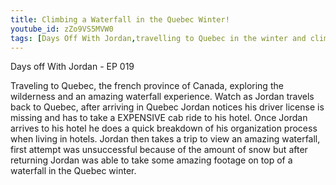 ```yaml
---
title: Climbing a Waterfall in the Quebec Winter!
youtube_id: zZo9VS5MVW0
tags: [Days Off With Jordan,travelling to Quebec in the winter and climbing a waterfall, canadian vlogger, adventure lifestyle, travelling to Quebec, amazing waterfall footage, how to organize when living in a hotel, exploring the wilderness of Quebec, Quebec, travelling around Canada, travelling the world, climbing a waterfall, waterfall in Quebec winter, Quebec winter experience, life on the road Quebec, amazing waterfall, climbing to the top of a waterfall, hotel organization tips, travelling tips, Jordan Tomasone]
---
```

Days off With Jordan - EP 019

Traveling to Quebec, the french province of Canada, exploring the wilderness and an amazing waterfall experience. Watch as Jordan travels back to Quebec, after arriving in Quebec Jordan notices his driver license is missing and has to take a EXPENSIVE cab ride to his hotel. Once Jordan arrives to his hotel he does a quick breakdown of his organization process when living in hotels. Jordan then takes a trip to view an amazing waterfall, first attempt was unsuccessful because of the amount of snow but after returning Jordan was able to take some amazing footage on top of a waterfall in the Quebec winter.
